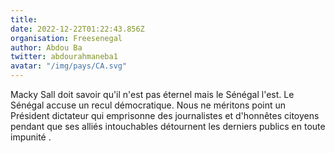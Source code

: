 ```yaml
---
title: 
date: 2022-12-22T01:22:43.856Z
organisation: Freesenegal
author: Abdou Ba
twitter: abdourahmaneba1
avatar: "/img/pays/CA.svg"
---
```


Macky Sall doit savoir qu'il n'est pas éternel mais le Sénégal l'est. Le Sénégal accuse un recul démocratique. Nous ne méritons point un Président dictateur qui emprisonne des journalistes et d'honnêtes citoyens pendant que ses alliés intouchables détournent les derniers publics en toute impunité .
